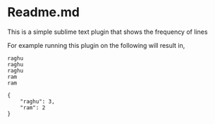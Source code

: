 # Readme.md

This is a simple sublime text plugin that shows the frequency of lines

For example running this plugin on the following will result in,

```
raghu
raghu
raghu
ram
ram
```

```
{
    "raghu": 3,
    "ram": 2
}
```
